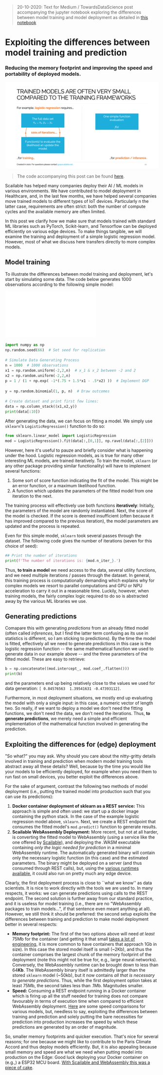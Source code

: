 > 20-10-2020: Text for Medium / TowardsDataScience post accompanying the jupyter notebook exploring the differences between model training and model deployment as detailed in [this notebook](logistic-regression.ipynb)


# Exploiting the differences between model training and prediction
### Reducing the memory footprint and improving the speed and portability of deployed models.

![Overview image](train-vs-deploy.png)

> The code accompanying this post can be found [here](logistic-regression.ipynb).

Scailable has helped many companies deploy their AI / ML models in various environments. We have contributed to model deployment in Healthcare, and, in the last few months, we have helped several companies move trained models to different types of IoT devices. Particularly n the latter case, requirements are often strict: both the number of compute cycles and the available memory are often limited. 

In this post we clarify how we make sure that models trained with standard ML libraries such as PyTorch, Scikit-learn, and Tensorflow can be deployed efficiently on various edge devices. To make things tangible, we will examine the training and deployment of a simple logistic regression model. However, most of what we discuss here transfers directly to more complex models.

## Model training
To illustrate the differences between model training and deployment, let's start by simulating some data. The code below generates 1000 observations according to the following simple model:

![dgp](dgp.pdf)

```python
import numpy as np
np.random.seed(66)  # Set seed for replication

# Simulate Data Generating Process
n = 1000  # 1000 observations
x1 = np.random.uniform(-2,2,n)  # x_1 & x_2 between -2 and 2
x2 = np.random.uniform(-2,2,n)
p = 1 / (1 + np.exp( -1*(.75 + 1.5*x1 - .5*x2) ))  # Implement DGP

y = np.random.binomial(1, p, n)  # Draw outcomes

# Create dataset and print first few lines:
data = np.column_stack((x1,x2,y))
print(data[:10])
```

After generating the data, we can focus on fitting a model. We simply use `sklearn`'s `LogisticRegression()` function to do so:

```python
from sklearn.linear_model import LogisticRegression
mod = LogisticRegression().fit(data[:,[0,1]], np.ravel(data[:,[2]]))
```

However, here it's useful to pauze and briefly consider what is happening under the hood. Logistic regression models, as is true for many other interesting ML models, are trained iteratively. To train the model, `sklearn` (or any other package providing similar functionality) will have to implement several functions:

1. Some sort of score function indicating the fit of the model. This might be an error function, or a maximum likelihood function.
2. A function which updates the parameters of the fitted model from one iteration to the next.

The training process will effectively use both functions **iteratively**: Initially, the parameters of the model are randomly instantiated. Next, the score of the model is checked. If the score is deemed insufficient (often because it has improved compared to the previous iteration), the model parameters are updated and the process is repeated. 

Even for this simple model, `sklearn` took several passes through the dataset. The following code gives the number of iterations (seven for this choice of seed):

```python
## Print the number of iterations
print(f'The number of iterations is: {mod.n_iter_}.')
```

Thus, **to train a model** we need access to the data, several utility functions, and we need multiple iterations / passes through the dataset. In general, this training process is computationally demanding which explains why for complex models we resort to parallel computations and GPU or NPU acceleration to carry it out in a reasonable time. Luckily, however, when training models, the fairly complex logic required to do so is abstracted away by the various ML libraries we use.

## Generating predictions

Comapare this with generating *predictions* from an already fitted model (often called *inferences*, but I find the latter term confusing as its use in statistics is different, so I am sticking to predictions). By the time the model is fitted, effectively all we need to generate predictions in this case is the logistic regression function -- the same mathematical function we used to generate data in our example above -- and the three parameters of the fitted model. These are easy to retrieve:

```python
b = np.concatenate((mod.intercept_, mod.coef_.flatten()))
print(b)
```
and the parameters end up being relatively close to the values we used for data generation: `[ 0.84576563  1.39541631 -0.47393112]`.

Furthermore, in most deployment situations, we mostly end up evaluating the model with only a single input: in this case, a numeric vector of length two. So really, if we want to deploy a model we don't need the fitting functions, we don't need the data, we don't need the iterations. Thus, **to generate predictions**, we merely need a simple and efficient implementation of the mathematical function involved in generating the prediction.

## Exploiting the differences for (edge) deployment
"So what?" you may ask. Why should you care about the nitty-gritty details involved in training and prediction when modern model training tools abstract away all these details? Well, because by the time you would like your models to be efficiently deployed, for example when you need them to run fast on small devices, you better exploit the differences above.

For the sake of argument, contrast the following two methods of model deployment (i.e., putting the trained model into production such that you can use its predictions):

1. **Docker container deployment of sklearn as a REST service:** This approach is simple and often used: we start up a docker image containing the python stack. In the case of the example logistic regression model above, `sklearn`. Next, we create a REST endpoint that consumes the fitted model's `mod.predict()` function to generate results.
2. **Scailable WebAssembly Deployment:** More recent, but not at all harder, is converting the fitted model to WebAssembly (using a service like the one offered by [Scailable](https://www.scailable.net)), and deploying the .WASM executable containing *only the logic needed for prediction* in a minimal WebAssembly runtime. The automatically generated binary will contain only the necessary logistic function (in this case) and the estimated parameters. The binary might be deployed on a server (and thus consumed through REST calls), but, using the [various runtimes available](https://github.com/scailable/sclbl-webnode), it could also run on pretty much any edge device.

Clearly, the first deployment process is close to ``what we know'' as data scientists. It is nice to work directly with the tools we are used to. In many respects, it works: we can generate predictions using calls to the REST endpoint. The second solution is further away from our standard practice, and it is useless for model training (i.e., there are no "WebAssembly packages to train models...", if that sentence even meant anything at all). However, we still think it should be preferred: the second setup exploits the differences between training and prediction to make model deployment better in several respects:

* **Memory footprint:** The first of the two options above will need *at least* 75Mb for the container (and getting it that small [takes a lot of engineering](https://jilongliao.com/2018/08/09/Reduce-Docker-Image-Size/), it is more common to have containers that approach 1Gb in size). In this case the stored model itself is small (~2Kb), and thus the container comprises the largest chunk of the memory footprint of the deployment (note this might not be true for, e.g., large neural networks). Conversely, the WebAssembly runtime can be brought down to less than 64**Kb**. The WebAssembly binary itself is admittedly larger than the stored `sklearn` model (~50kb), but it now contains *all that is necessary to generate predictions*. Thus, while the first deployment option takes at least 75Mb, the second takes less than .1Mb. Magnitudes smaller.
* **Speed:** Consuming a REST endpoint running in a Docker container which is firing up all the stuff needed for training does not compare favourably in terms of execution time when compared to efficient WebAssembly deployment. [Here](https://www.scailable.net/demo/bench/) are some speed comparisons for various models, but, needless to say, exploiting the differences between training and prediction and solely putting the bare necessities for prediction into production increases the speed by which these predictions are generated by an order of magnitude.

So, smaller memory footprints and quicker execution. That's nice for several reasons; for one because we might like to contribute to the Paris Climate Accord and thus deploy models efficiently. But, it is also appealing because small memory and speed are what we need when putting model into production on the Edge: Good luck deploying your Docker container on (e.g.,) a ESP32 MCU board. [With Scailable and WebAssembly this was a piece of cake](https://www.scailable.net/demo/bench/).







